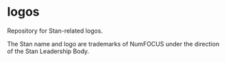 # logos

Repository for Stan-related logos.

The Stan name and logo are trademarks of NumFOCUS under the direction of the Stan Leadership Body.
